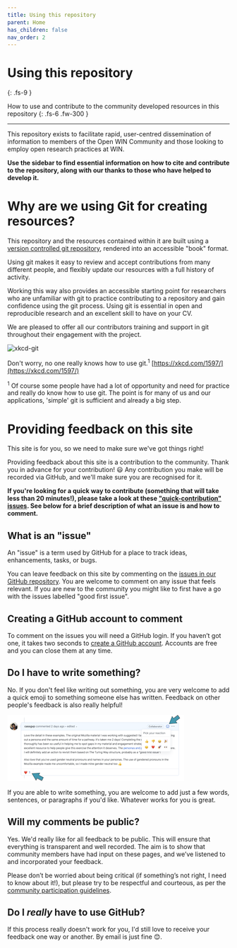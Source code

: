 ```yaml
---
title: Using this repository
parent: Home
has_children: false
nav_order: 2
---
```


# Using this repository
{: .fs-9 }

How to use and contribute to the community developed resources in this repository
{: .fs-6 .fw-300 }

---

This repository exists to facilitate rapid, user-centred dissemination of information to members of the Open WIN Community and those looking to employ open research practices at WIN.

**Use the sidebar to find essential information on how to cite and contribute to the repository, along with our thanks to those who have helped to develop it.**

# Why are we using Git for creating resources?

This repository and the resources contained within it are built using a [version controlled git repository](https://github.com/cassgvp/WIN-Open-Neuroimaging-Community), rendered into an accessible "book" format.

Using git makes it easy to review and accept contributions from many different people, and flexibly update our resources with a full history of activity.

Working this way also provides an accessible starting point for researchers who are unfamiliar with git to practice contributing to a repository and gain confidence using the git process. Using git is essential in open and reproducible research and an excellent skill to have on your CV.

We are pleased to offer all our contributors training and support in git throughout their engagement with the project.

![xkcd-git](https://imgs.xkcd.com/comics/git.png)

Don't worry, no one really knows how to use git.<sup>1</sup> [https://xkcd.com/1597/](https://xkcd.com/1597/)

<sup>1</sup> Of course some people have had a lot of opportunity and need for practice and really do know how to use git. The point is for many of us and our applications, 'simple' git is sufficient and already a big step.

# Providing feedback on this site

This site is for you, so we need to make sure we've got things right!

Providing feedback about this site is a contribution to  the community. Thank you in advance for your contribution! 😃 Any contribution you make will be recorded via GitHub, and we'll make sure you are recognised for it.

**If you're looking for a quick way to contribute (something that will take less than 20 minutes!), please take a look at these ["quick-contribution" issues](https://github.com/cassgvp/WIN-Open-Neuroimaging-Community/labels/quick-contribution). See below for a brief description of what an issue is and how to comment.**

## What is an "issue"
An "issue" is a term used by GitHub for a place to track ideas, enhancements, tasks, or bugs.

You can leave feedback on this site by commenting on the [issues in our GitHub repository](https://github.com/cassgvp/WIN-Open-Neuroimaging-Community/issues?q=is%3Aissue+is%3Aopen+sort%3Acreated-asc).  You are welcome to comment on any issue that feels relevant. If you are new to the community you might like to first have a go with the issues labelled "good first issue".

## Creating a GitHub account to comment
To comment on the issues you will need a GitHub login. If you haven’t got one, it takes two seconds to [create a GitHub account](https://github.com/join). Accounts are free and you can close them at any time.

## Do I have to write something?
No. If you don't feel like writing out something, you are very welcome to add a quick emoji to something someone else has written. Feedback on other people's feedback is also really helpful!

![github-issue-emoji](img/img-github-issue-emoji.png)

If you are able to write something, you are welcome to add just a few words, sentences, or paragraphs if you'd like. Whatever works for you is great.

## Will my comments be public?
Yes. We'd really like for all feedback to be public. This will ensure that everything is transparent and well recorded. The aim is to show that community members have had input on these pages, and we’ve listened to and incorporated your feedback.

Please don’t be worried about being critical (if something’s not right, I need to know about it!), but please try to be respectful and courteous, as per the [community participation guidelines](community/CODE_OF_CONDUCT.md).

## Do I *really* have to use GitHub?
If this process really doesn't work for you, I'd still love to receive your feedback one way or another. By email is just fine 😊.
